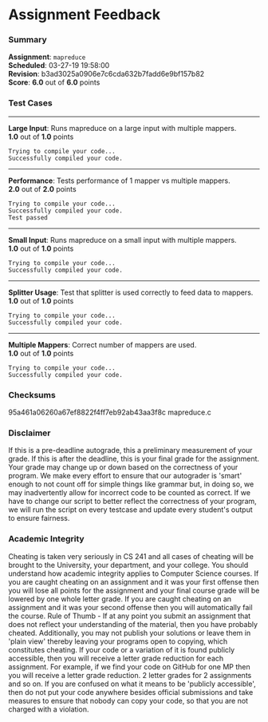 # Assignment Feedback

### Summary

**Assignment**: `mapreduce`  
**Scheduled**: 03-27-19 19:58:00  
**Revision**: b3ad3025a0906e7c6cda632b7fadd6e9bf157b82  
**Score**: **6.0** out of **6.0** points

### Test Cases
---

**Large Input**: Runs mapreduce on a large input with multiple mappers.  
**1.0** out of **1.0** points
```
Trying to compile your code...
Successfully compiled your code.
```
---

**Performance**: Tests performance of 1 mapper vs multiple mappers.  
**2.0** out of **2.0** points
```
Trying to compile your code...
Successfully compiled your code.
Test passed
```
---

**Small Input**: Runs mapreduce on a small input with multiple mappers.  
**1.0** out of **1.0** points
```
Trying to compile your code...
Successfully compiled your code.
```
---

**Splitter Usage**: Test that splitter is used correctly to feed data to mappers.  
**1.0** out of **1.0** points
```
Trying to compile your code...
Successfully compiled your code.
```
---

**Multiple Mappers**: Correct number of mappers are used.  
**1.0** out of **1.0** points
```
Trying to compile your code...
Successfully compiled your code.
```
### Checksums

95a461a06260a67ef8822f4ff7eb92ab43aa3f8c mapreduce.c


### Disclaimer
If this is a pre-deadline autograde, this a preliminary measurement of your grade.
If this is after the deadline, this is your final grade for the assignment.
Your grade may change up or down based on the correctness of your program.
We make every effort to ensure that our autograder is 'smart' enough to not count off
for simple things like grammar but, in doing so, we may inadvertently allow for
incorrect code to be counted as correct.
If we have to change our script to better reflect the correctness of your program,
we will run the script on every testcase and update every student's output to ensure fairness.



### Academic Integrity
Cheating is taken very seriously in CS 241 and all cases of cheating will be brought to the University, your department, and your college.
You should understand how academic integrity applies to Computer Science courses.
If you are caught cheating on an assignment and it was your first offense then you will lose all points for the assignment and your final course
grade will be lowered by one whole letter grade. If you are caught cheating on an assignment and it was your second offense then you will automatically fail the course.
Rule of Thumb - If at any point you submit an assignment that does not reflect your understanding of the material, then you have probably cheated.
Additionally, you may not publish your solutions or leave them in 'plain view' thereby leaving your programs open to copying, which constitutes cheating.
If your code or a variation of it is found publicly accessible, then you will receive a letter grade reduction for each assignment.
For example, if we find your code on GitHub for one MP then you will receive a letter grade reduction. 2 letter grades for 2 assignments and so on.
If you are confused on what it means to be 'publicly accessible', then do not put your code anywhere besides official submissions and take measures
to ensure that nobody can copy your code, so that you are not charged with a violation.



